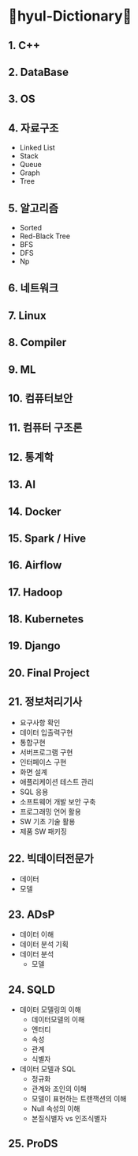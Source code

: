 # 📖hyul-Dictionary📖

## 1. C++
 
## 2. DataBase

## 3. OS

## 4. 자료구조
- Linked List
- Stack
- Queue
- Graph
- Tree


## 5. 알고리즘
- Sorted
- Red-Black Tree
- BFS
- DFS
- Np


## 6. 네트워크


## 7. Linux

## 8. Compiler

## 9. ML

## 10. 컴퓨터보안


## 11. 컴퓨터 구조론



## 12. 통계학


## 13. AI

## 14. Docker

## 15. Spark / Hive

## 16. Airflow

## 17. Hadoop

## 18. Kubernetes

## 19. Django

## 20. Final Project

## 21. 정보처리기사
- 요구사항 확인
- 데이터 입출력구현
- 통합구현
- 서버프로그램 구현
- 인터페이스 구현
- 화면 설계
- 애플리케이션 테스트 관리
- SQL 응용
- 소프트웨어 개발 보안 구축
- 프로그래밍 언어 활용
- SW 기초 기술 활용
- 제품 SW 패키징

## 22. 빅데이터전문가
- 데이터
- 모델

## 23. ADsP
- 데이터 이해
- 데이터 분석 기획
- 데이터 분석
  - 모델

## 24. SQLD
- 데이터 모델링의 이해
  - 데이터모델의 이해
  - 엔터티
  - 속성
  - 관계
  - 식별자
- 데이터 모델과  SQL
  - 정규화
  - 관계와 조인의 이해
  - 모델이 표현하는 트랜잭션의 이해
  - Null 속성의 이해
  - 본질식별자 vs 인조식별자


## 25. ProDS
